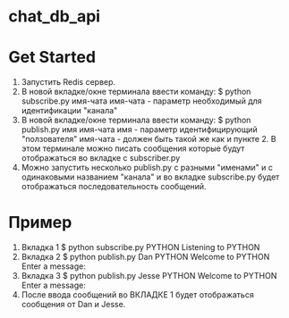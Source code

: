 # chat_db_api

# Get Started
1. Запустить Redis сервер.
2. В новой вкладке/окне терминала ввести команду: 
$ python subscribe.py имя-чата 
имя-чата - параметр необходимый для идентификации "канала"
3. В новой вкладке/окне терминала ввести команду:
$ python publish.py имя имя-чата
имя - параметр идентифицирующий "ползователя"
имя-чата - должен быть такой же как и пункте 2.
В этом терминале можно писать сообщения которые будут отображаться во вкладке с subscriber.py
4. Можно запустить несколько publish.py с разными "именами" и с одинаковыми названием "канала" и во вкладке subscribe.py будет отображаться последовательность сообщений.
# Пример
1. Вкладка 1
$ python subscribe.py PYTHON
Listening to PYTHON
2. Вкладка 2
$ python publish.py Dan PYTHON
Welcome to PYTHON
Enter a message:
4. Вкладка 3
$ python publish.py Jesse PYTHON
Welcome to PYTHON
Enter a message:
5. После ввода сообщений во ВКЛАДКЕ 1 будет отображаться сообщения от Dan и Jesse.
